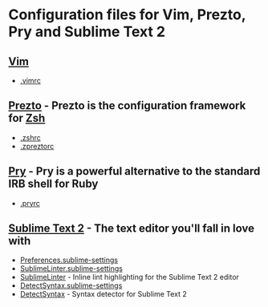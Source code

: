 # Configuration files for Vim, Prezto, Pry and Sublime Text 2

## [Vim](http://www.vim.org)
* [.vimrc](.vimrc)

## [Prezto](https://github.com/sorin-ionescu/prezto) - Prezto is the configuration framework for [Zsh](http://www.zsh.org)
* [.zshrc](.zshrc)
* [.zpreztorc](.zpreztorc)

## [Pry](https://github.com/pry/pry) - Pry is a powerful alternative to the standard IRB shell for Ruby
* [.pryrc](.pryrc)

## [Sublime Text 2](http://www.sublimetext.com) - The text editor you'll fall in love with
* [Preferences.sublime-settings](https://gist.github.com/2793943)
* [SublimeLinter.sublime-settings](https://gist.github.com/4233547)
 * [SublimeLinter](https://github.com/SublimeLinter/SublimeLinter) - Inline lint highlighting for the Sublime Text 2 editor
* [DetectSyntax.sublime-settings](https://gist.github.com/4233407)
 * [DetectSyntax](https://github.com/phillipkoebbe/DetectSyntax) - Syntax detector for Sublime Text 2 
